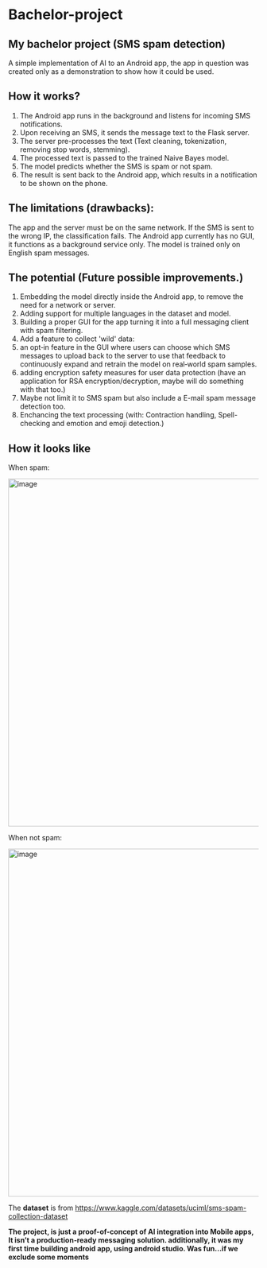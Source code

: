 # Bachelor-project
## My bachelor project (SMS spam detection)
A simple implementation of AI to an Android app, the app in question was created only as a demonstration to show how it could be used.

## How it works?

1. The Android app runs in the background and listens for incoming SMS notifications.
2. Upon receiving an SMS, it sends the message text to the Flask server.
3. The server pre-processes the text (Text cleaning, tokenization, removing stop words, stemming).
4. The processed text is passed to the trained Naive Bayes model.
5. The model predicts whether the SMS is spam or not spam.
6. The result is sent back to the Android app, which results in a notification to be shown on the phone.

   

## The limitations (drawbacks):

The app and the server must be on the same network. If the SMS is sent to the wrong IP, the classification fails.
The Android app currently has no GUI, it functions as a background service only.
The model is trained only on English spam messages.


## The potential (Future possible improvements.)

1. Embedding the model directly inside the Android app, to remove the need for a network or server.
2. Adding support for multiple languages in the dataset and model.
3. Building a proper GUI for the app turning it into a full messaging client with spam filtering.
4. Add a feature to collect 'wild' data:
5. an opt‑in feature in the GUI where users can choose which SMS messages to upload back to the server to use that feedback  to continuously expand and retrain the model on real‑world spam samples.
6. adding encryption safety measures for user data protection (have an application for RSA encryption/decryption, maybe will do something with that too.)
7. Maybe not limit it to SMS spam but also include a E-mail spam message detection too.
8. Enchancing the text processing (with: Contraction handling, Spell-checking and emotion and emoji detection.)


## How it looks like

When spam: 


<img width="600" height="700" alt="image" src="https://github.com/user-attachments/assets/77b79e1e-765d-4731-a038-a671af497f40" />



When not spam:


 <img width="600" height="700" alt="image" src="https://github.com/user-attachments/assets/535ff390-d460-4a12-baf0-4eb71dad775b" />



The **dataset** is from https://www.kaggle.com/datasets/uciml/sms-spam-collection-dataset 


**The project, is just a proof-of-concept of AI integration into Mobile apps, It isn’t a production‑ready messaging solution. additionally, it was my first time building android app, using android studio. Was fun...if we exclude some moments** 
